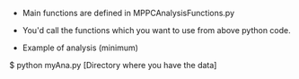 - Main functions are defined in MPPCAnalysisFunctions.py
 + You'd call the functions which you want to use from above python code.
- Example of analysis (minimum)

$ python myAna.py [Directory where you have the data]
